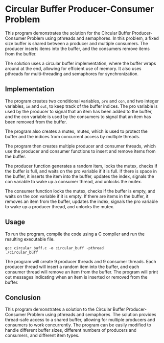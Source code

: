 # Circular Buffer Producer-Consumer Problem
This program demonstrates the solution for the Circular Buffer Producer-Consumer Problem using pthreads and semaphores. In this problem, a fixed size buffer is shared between a producer and multiple consumers. The producer inserts items into the buffer, and the consumers remove items from the buffer.

The solution uses a circular buffer implementation, where the buffer wraps around at the end, allowing for efficient use of memory. It also uses pthreads for multi-threading and semaphores for synchronization.

## Implementation
The program creates two conditional variables, `pro` and `con`, and two integer variables, `in` and `out`, to keep track of the buffer indices. The pro variable is used by the producer to signal that an item has been added to the buffer, and the con variable is used by the consumers to signal that an item has been removed from the buffer.

The program also creates a mutex, mutex, which is used to protect the buffer and the indices from concurrent access by multiple threads.

The program then creates multiple producer and consumer threads, which use the producer and consumer functions to insert and remove items from the buffer.

The producer function generates a random item, locks the mutex, checks if the buffer is full, and waits on the pro variable if it is full. If there is space in the buffer, it inserts the item into the buffer, updates the index, signals the con variable to wake up a consumer thread, and unlocks the mutex.

The consumer function locks the mutex, checks if the buffer is empty, and waits on the con variable if it is empty. If there are items in the buffer, it removes an item from the buffer, updates the index, signals the pro variable to wake up a producer thread, and unlocks the mutex.

## Usage
To run the program, compile the code using a C compiler and run the resulting executable file.

```
gcc circular_buff.c -o circular_buff -pthread
./circular_buff
```
The program will create 9 producer threads and 9 consumer threads. Each producer thread will insert a random item into the buffer, and each consumer thread will remove an item from the buffer. The program will print out messages indicating when an item is inserted or removed from the buffer.

## Conclusion
This program demonstrates a solution to the Circular Buffer Producer-Consumer Problem using pthreads and semaphores. The solution provides thread-safe access to a shared buffer, allowing for multiple producers and consumers to work concurrently. The program can be easily modified to handle different buffer sizes, different numbers of producers and consumers, and different item types.
